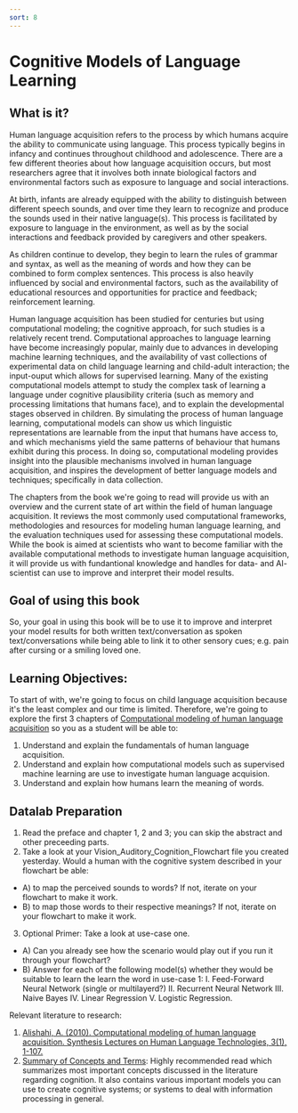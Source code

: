 ```yaml
---
sort: 8
---
```


# Cognitive Models of Language Learning 

## What is it?
Human language acquisition refers to the process by which humans acquire the ability to communicate using language. This process typically begins in infancy and continues throughout childhood and adolescence. There are a few different theories about how language acquisition occurs, but most researchers agree that it involves both innate biological factors and environmental factors such as exposure to language and social interactions. 

At birth, infants are already equipped with the ability to distinguish between different speech sounds, and over time they learn to recognize and produce the sounds used in their native language(s). This process is facilitated by exposure to language in the environment, as well as by the social interactions and feedback provided by caregivers and other speakers.

As children continue to develop, they begin to learn the rules of grammar and syntax, as well as the meaning of words and how they can be combined to form complex sentences. This process is also heavily influenced by social and environmental factors, such as the availability of educational resources and opportunities for practice and feedback; reinforcement learning.

Human language acquisition has been studied for centuries but using computational modeling; the cognitive approach, for such studies is a relatively recent trend. Computational approaches to language learning have become increasingly popular, mainly due to advances in developing machine learning techniques, and the availability of vast collections of experimental data on child language learning and child-adult interaction; the input-ouput which allows for supervised learning. Many of the existing computational models attempt to study the complex task of learning a language under cognitive plausibility criteria (such as memory and processing limitations that humans face), and to explain the developmental stages observed in children. By simulating the process of human language learning, computational models can show us which linguistic representations are learnable from the input that humans have access to, and which mechanisms yield the same patterns of behaviour that humans exhibit during this process. In doing so, computational modeling provides insight into the plausible mechanisms involved in human language acquisition, and inspires the development of better language models and techniques; specifically in data collection.

The chapters from the book we're going to read will provide us with an overview and the current state of art within the field of human language acquisition. It reviews the most commonly used computational frameworks, methodologies and resources for modeling human language learning, and the evaluation techniques used for assessing these computational models. While the book is aimed at scientists who want to become familiar with the available computational methods to investigate human language acquisition, it will provide us with fundantional knowledge and handles for data- and AI- scientist can use to improve and interpret their model results.

## Goal of using this book
So, your goal in using this book will be to use it to improve and interpret your model results for both written text/conversation as spoken text/conversations while being able to link it to other sensory cues; e.g. pain after cursing or a smiling loved one.

## Learning Objectives:
To start of with, we're going to focus on child language acquisition because it's the least complex and our time is limited. Therefore, we're going to explore the first 3 chapters of [Computational modeling of human language acquisition](https://github.com/BredaUniversityADSAI/ADS-AI/blob/d42ffd034a2d1a35752d7c83c30300288a4ae153/docs/Study%20Content/Cognition%20Fundamentals/assets/sources/Computational%20Modeling%20of%20Human%20Language%20Acquisition.pdf) so you as a student will be able to: 
1. Understand and explain the fundamentals of human language acquisition. 
2. Understand and explain how computational models such as supervised machine learning are use to investigate human language acquision. 
3. Understand and explain how humans learn the meaning of words.



## Datalab Preparation 
1. Read the preface and chapter 1, 2 and 3; you can skip the abstract and other preceeding parts.
2. Take a look at your Vision_Auditory_Cognition_Flowchart file you created yesterday. Would a human with the cognitive system described in your flowchart be able: 
- A) to map the perceived sounds to words? If not, iterate on your flowchart to make it work.
- B) to map those words to their respective meanings? If not, iterate on your flowchart to make it work.
3. Optional Primer: Take a look at use-case one. 
- A) Can you already see how the scenario would play out if you run it through your flowchart?
- B) Answer for each of the following model(s) whether they would be suitable to learn the learn the word in use-case 1: 
        I. Feed-Forward Neural Network (single or multilayerd?)
        II. Recurrent Neural Network
        III. Naive Bayes
        IV. Linear Regression
        V. Logistic Regression.



Relevant literature to research:
1. [Alishahi, A. (2010). Computational modeling of human language acquisition. Synthesis Lectures on Human Language Technologies, 3(1), 1-107.](https://github.com/BredaUniversityADSAI/ADS-AI/blob/d42ffd034a2d1a35752d7c83c30300288a4ae153/docs/Study%20Content/Cognition%20Fundamentals/assets/sources/Computational%20Modeling%20of%20Human%20Language%20Acquisition.pdf)
2. [Summary of Concepts and Terms](https://github.com/BredaUniversityADSAI/ADS-AI/blob/260f3f788372cfb55e2a4ba2956800de1b3b14a8/docs/Study%20Content/Cognition%20Fundamentals/assets/Summary%20of%20Concepts%20and%20Terms.docx): Highly recommended read which summarizes most important concepts discussed in the literature regarding cognition. It also contains various important models you can use to create cognitive systems; or systems to deal with information processing in general.